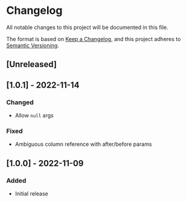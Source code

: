 # Changelog

All notable changes to this project will be documented in this file.

The format is based on [Keep a Changelog](https://keepachangelog.com/en/1.0.0/),
and this project adheres to [Semantic Versioning](https://semver.org/spec/v2.0.0.html).

## [Unreleased]

## [1.0.1] - 2022-11-14

### Changed

- Allow `null` args

### Fixed

- Ambiguous column reference with after/before params

## [1.0.0] - 2022-11-09

### Added

- Initial release
